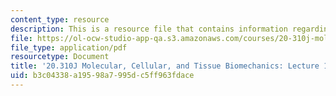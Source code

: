 ```yaml
---
content_type: resource
description: This is a resource file that contains information regarding lecture 10.
file: https://ol-ocw-studio-app-qa.s3.amazonaws.com/courses/20-310j-molecular-cellular-and-tissue-biomechanics-spring-2015/b3c04338a19598a7995dc5ff963fdace_MIT20_310JS15_Lecture10.pdf
file_type: application/pdf
resourcetype: Document
title: '20.310J Molecular, Cellular, and Tissue Biomechanics: Lecture 10'
uid: b3c04338-a195-98a7-995d-c5ff963fdace
---
```

